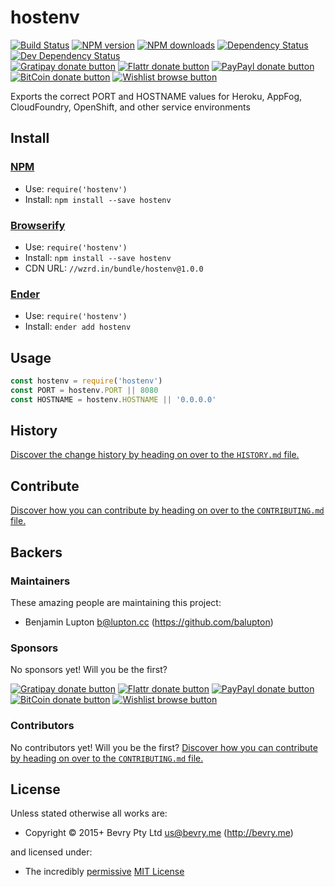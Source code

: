 
<!-- TITLE/ -->

# hostenv

<!-- /TITLE -->


<!-- BADGES/ -->

[![Build Status](https://img.shields.io/travis/bevry/hostenv/master.svg)](http://travis-ci.org/bevry/hostenv "Check this project's build status on TravisCI")
[![NPM version](https://img.shields.io/npm/v/hostenv.svg)](https://npmjs.org/package/hostenv "View this project on NPM")
[![NPM downloads](https://img.shields.io/npm/dm/hostenv.svg)](https://npmjs.org/package/hostenv "View this project on NPM")
[![Dependency Status](https://img.shields.io/david/bevry/hostenv.svg)](https://david-dm.org/bevry/hostenv)
[![Dev Dependency Status](https://img.shields.io/david/dev/bevry/hostenv.svg)](https://david-dm.org/bevry/hostenv#info=devDependencies)<br/>
[![Gratipay donate button](https://img.shields.io/gratipay/bevry.svg)](https://www.gratipay.com/bevry/ "Donate weekly to this project using Gratipay")
[![Flattr donate button](https://img.shields.io/badge/flattr-donate-yellow.svg)](http://flattr.com/thing/344188/balupton-on-Flattr "Donate monthly to this project using Flattr")
[![PayPayl donate button](https://img.shields.io/badge/paypal-donate-yellow.svg)](https://www.paypal.com/cgi-bin/webscr?cmd=_s-xclick&hosted_button_id=QB8GQPZAH84N6 "Donate once-off to this project using Paypal")
[![BitCoin donate button](https://img.shields.io/badge/bitcoin-donate-yellow.svg)](https://bevry.me/bitcoin "Donate once-off to this project using BitCoin")
[![Wishlist browse button](https://img.shields.io/badge/wishlist-donate-yellow.svg)](https://bevry.me/wishlist "Buy an item on our wishlist for us")

<!-- /BADGES -->


<!-- DESCRIPTION/ -->

Exports the correct PORT and HOSTNAME values for Heroku, AppFog, CloudFoundry, OpenShift, and other service environments

<!-- /DESCRIPTION -->


<!-- INSTALL/ -->

## Install

### [NPM](http://npmjs.org/)
- Use: `require('hostenv')`
- Install: `npm install --save hostenv`

### [Browserify](http://browserify.org/)
- Use: `require('hostenv')`
- Install: `npm install --save hostenv`
- CDN URL: `//wzrd.in/bundle/hostenv@1.0.0`

### [Ender](http://enderjs.com)
- Use: `require('hostenv')`
- Install: `ender add hostenv`

<!-- /INSTALL -->


## Usage

``` javascript
const hostenv = require('hostenv')
const PORT = hostenv.PORT || 8080
const HOSTNAME = hostenv.HOSTNAME || '0.0.0.0'
```

<!-- HISTORY/ -->

## History
[Discover the change history by heading on over to the `HISTORY.md` file.](https://github.com/bevry/hostenv/blob/master/HISTORY.md#files)

<!-- /HISTORY -->


<!-- CONTRIBUTE/ -->

## Contribute

[Discover how you can contribute by heading on over to the `CONTRIBUTING.md` file.](https://github.com/bevry/hostenv/blob/master/CONTRIBUTING.md#files)

<!-- /CONTRIBUTE -->


<!-- BACKERS/ -->

## Backers

### Maintainers

These amazing people are maintaining this project:

- Benjamin Lupton <b@lupton.cc> (https://github.com/balupton)

### Sponsors

No sponsors yet! Will you be the first?

[![Gratipay donate button](https://img.shields.io/gratipay/bevry.svg)](https://www.gratipay.com/bevry/ "Donate weekly to this project using Gratipay")
[![Flattr donate button](https://img.shields.io/badge/flattr-donate-yellow.svg)](http://flattr.com/thing/344188/balupton-on-Flattr "Donate monthly to this project using Flattr")
[![PayPayl donate button](https://img.shields.io/badge/paypal-donate-yellow.svg)](https://www.paypal.com/cgi-bin/webscr?cmd=_s-xclick&hosted_button_id=QB8GQPZAH84N6 "Donate once-off to this project using Paypal")
[![BitCoin donate button](https://img.shields.io/badge/bitcoin-donate-yellow.svg)](https://bevry.me/bitcoin "Donate once-off to this project using BitCoin")
[![Wishlist browse button](https://img.shields.io/badge/wishlist-donate-yellow.svg)](https://bevry.me/wishlist "Buy an item on our wishlist for us")

### Contributors

No contributors yet! Will you be the first?
[Discover how you can contribute by heading on over to the `CONTRIBUTING.md` file.](https://github.com/bevry/hostenv/blob/master/CONTRIBUTING.md#files)

<!-- /BACKERS -->


<!-- LICENSE/ -->

## License

Unless stated otherwise all works are:

- Copyright &copy; 2015+ Bevry Pty Ltd <us@bevry.me> (http://bevry.me)

and licensed under:

- The incredibly [permissive](http://en.wikipedia.org/wiki/Permissive_free_software_licence) [MIT License](http://opensource.org/licenses/mit-license.php)

<!-- /LICENSE -->



